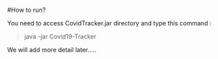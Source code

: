 #How to run?

You need to access CovidTracker.jar directory and type this command :
> java -jar Covid19-Tracker

We will add more detail later.....
